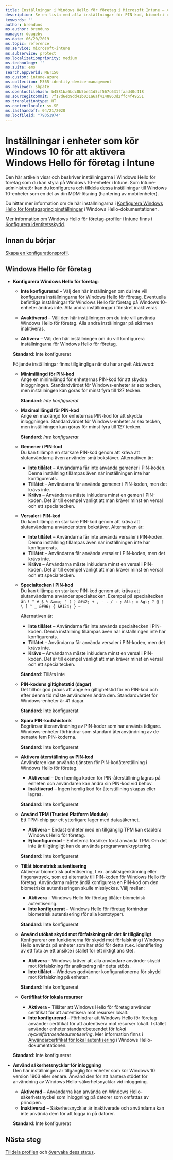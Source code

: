 ```yaml
---
title: Inställningar i Windows Hello för företag i Microsoft Intune – Azure | Microsoft Docs
description: Se en lista med alla inställningar för PIN-kod, biometri och skydd mot förfalskning i en identitetsskyddsprofil som använder och konfigurerar Windows Hello för företag på Windows 10-enheter i Microsoft Intune.
keywords: ''
author: brenduns
ms.author: brenduns
manager: dougeby
ms.date: 06/20/2019
ms.topic: reference
ms.service: microsoft-intune
ms.subservice: protect
ms.localizationpriority: medium
ms.technology: ''
ms.suite: ems
search.appverid: MET150
ms.custom: intune-azure
ms.collection: M365-identity-device-management
ms.reviewer: shpate
ms.openlocfilehash: b4581ba6bdc8b5be41d5cf567c631ffaad40d418
ms.sourcegitcommit: 7f17d6eb9dd41b031a6af4148863d2ffc4f49551
ms.translationtype: HT
ms.contentlocale: sv-SE
ms.lasthandoff: 04/21/2020
ms.locfileid: "79351974"
---
```

# <a name="windows-10-device-settings-to-enable-windows-hello-for-business-in-intune"></a>Inställningar i enheter som kör Windows 10 för att aktivera Windows Hello för företag i Intune

Den här artikeln visar och beskriver inställningarna i Windows Hello för företag som du kan styra på Windows 10-enheter i Intune. Som Intune-administratör kan du konfigurera och tilldela dessa inställningar till Windows 10-enheter som en del av din MDM-lösning (hantering av mobilenheter). 

Du hittar mer information om de här inställningarna i [Konfigurera Windows Hello för företagsprincipinställningar](https://docs.microsoft.com/windows/security/identity-protection/hello-for-business/hello-cert-trust-policy-settings) i Windows Hello-dokumentationen.


Mer information om Windows Hello för företag-profiler i Intune finns i [Konfigurera identitetsskydd](identity-protection-configure.md).

## <a name="before-you-begin"></a>Innan du börjar

[Skapa en konfigurationsprofil](identity-protection-configure.md#create-the-device-profile).

## <a name="windows-hello-for-business"></a>Windows Hello för företag
- **Konfigurera Windows Hello för företag**:
  - **Inte konfigurerad** – Välj den här inställningen om du inte vill konfigurera inställningarna för Windows Hello för företag. Eventuella befintliga inställningar för Windows Hello för företag på Windows 10-enheter ändras inte. Alla andra inställningar i fönstret inaktiveras.

  - **Avaktiverad** – Välj den här inställningen om du inte vill använda Windows Hello för företag. Alla andra inställningar på skärmen inaktiveras.
  - **Aktivera** – Välj den här inställningen om du vill konfigurera inställningarna för Windows Hello för företag.  
  
  **Standard**: Inte konfigurerat

  Följande inställningar finns tillgängliga när du har angett *Aktiverad*:

  - **Minimilängd för PIN-kod**  
    Ange en minimilängd för enheternas PIN-kod för att skydda inloggningen. Standardvärdet för Windows-enheter är sex tecken, men inställningen kan göras för minst fyra till 127 tecken. 

    **Standard**: *Inte konfigurerat*

  - **Maximal längd för PIN-kod**  
  Ange en maxlängd för enheternas PIN-kod för att skydda inloggningen. Standardvärdet för Windows-enheter är sex tecken, men inställningen kan göras för minst fyra till 127 tecken.  

    **Standard**: *Inte konfigurerat*  

  - **Gemener i PIN-kod**  
    Du kan tillämpa en starkare PIN-kod genom att kräva att slutanvändarna även använder små bokstäver. Alternativen är:

    - **Inte tillåtet** – Användarna får inte använda gemener i PIN-koden. Denna inställning tillämpas även när inställningen inte har konfigurerats.
    - **Tillåtet** – Användarna får använda gemener i PIN-koden, men det krävs inte.
    - **Krävs** – Användarna måste inkludera minst en gemen i PIN-koden. Det är till exempel vanligt att man kräver minst en versal och ett specialtecken.

  - **Versaler i PIN-kod**  
    Du kan tillämpa en starkare PIN-kod genom att kräva att slutanvändarna använder stora bokstäver. Alternativen är:

    - **Inte tillåtet** – Användarna får inte använda versaler i PIN-koden. Denna inställning tillämpas även när inställningen inte har konfigurerats.
    - **Tillåtet** – Användarna får använda versaler i PIN-koden, men det krävs inte.
    - **Krävs** – Användarna måste inkludera minst en versal i PIN-koden. Det är till exempel vanligt att man kräver minst en versal och ett specialtecken.

  - **Specialtecken i PIN-kod**  
    Du kan tillämpa en starkare PIN-kod genom att kräva att slutanvändarna använder specialtecken. Exempel på specialtecken är: `! " # $ % &amp; ' ( ) &#42; + , - . / : ; &lt; = &gt; ? @ [ \ ] ^ _ &#96; { &#124; } ~`  

    Alternativen är:
    - **Inte tillåtet** – Användarna får inte använda specialtecken i PIN-koden. Denna inställning tillämpas även när inställningen inte har konfigurerats.
    - **Tillåtet** – Användarna får använda versaler i PIN-koden, men det krävs inte.
    - **Krävs** – Användarna måste inkludera minst en versal i PIN-koden. Det är till exempel vanligt att man kräver minst en versal och ett specialtecken.

    **Standard**: Tillåts inte

  - **PIN-kodens giltighetstid (dagar)**  
    Det tillhör god praxis att ange en giltighetstid för en PIN-kod och efter denna tid måste användaren ändra den. Standardvärdet för Windows-enheter är 41 dagar.

    **Standard**: Inte konfigurerat

  - **Spara PIN-kodshistorik**  
    Begränsar återanvändning av PIN-koder som har använts tidigare. Windows-enheter förhindrar som standard återanvändning av de senaste fem PIN-koderna.  

    **Standard**: Inte konfigurerat  

  - **Aktivera återställning av PIN-kod**   
    Användaren kan använda tjänsten för PIN-kodåterställning i Windows Hello för företag. 
    
    - **Aktiverad** – Den hemliga koden för PIN-återställning lagras på enheten och användaren kan ändra sin PIN-kod vid behov.  
    - **Inaktiverad** – Ingen hemlig kod för återställning skapas eller lagras.

    **Standard**: Inte konfigurerat

  - **Använd TPM (Trusted Platform Module)**    
    Ett TPM-chip ger ett ytterligare lager med datasäkerhet.  

    - **Aktivera** – Endast enheter med en tillgänglig TPM kan etablera Windows Hello för företag.
    - **Ej konfigurerad** – Enheterna försöker först använda TPM. Om det inte är tillgängligt kan de använda programvarukryptering.
    
    **Standard**: Inte konfigurerat

  - **Tillåt biometrisk autentisering**  
     Aktiverar biometrisk autentisering, t.ex. ansiktsigenkänning eller fingeravtryck, som ett alternativ till PIN-koden för Windows Hello för företag. Användarna måste ändå konfigurera en PIN-kod om den biometriska autentiseringen skulle misslyckas. Välj mellan:

    - **Aktivera** – Windows Hello för företag tillåter biometrisk autentisering.
    - **Inte konfigurerat** – Windows Hello för företag förhindrar biometrisk autentisering (för alla kontotyper).

    **Standard**: Inte konfigurerat

  - **Använd utökat skydd mot förfalskning när det är tillgängligt**  
    Konfigurerar om funktionerna för skydd mot förfalskning i Windows Hello används på enheter som har stöd för detta (t.ex. identifiering av ett foto av ett ansikte i stället för ett riktigt ansikte).  
    - **Aktivera** – Windows kräver att alla användare använder skydd mot förfalskning för ansiktsdrag när detta stöds.
    - **Inte tillåtet** – Windows godkänner konfigurationerna för skydd mot förfalskning på enheten.

    **Standard**: Inte konfigurerat

  - **Certifikat för lokala resurser**  

    - **Aktivera** – Tillåter att Windows Hello för företag använder certifikat för att autentisera mot resurser lokalt.
    - **Inte konfigurerad** – Förhindrar att Windows Hello för företag använder certifikat för att autentisera mot resurser lokalt. I stället använder enheter standardbeteendet för *lokal nyckelförtroendeautentisering*. Mer information finns i [Användarcertifikat för lokal autentisering](https://docs.microsoft.com/windows/security/identity-protection/hello-for-business/hello-cert-trust-policy-settings#use-certificate-for-on-premises-authentication) i Windows Hello-dokumentationen.  

  **Standard**: Inte konfigurerat

- **Använd säkerhetsnycklar för inloggning**  
  Den här inställningen är tillgänglig för enheter som kör Windows 10 version 1903 eller senare. Använd den för att hantera stödet för användning av Windows Hello-säkerhetsnycklar vid inloggning.  

  - **Aktiverad** – Användarna kan använda en Windows Hello-säkerhetsnyckel som inloggning på datorer som omfattas av principen. 
  - **Inaktiverad** – Säkerhetsnycklar är inaktiverade och användarna kan inte använda dem för att logga in på datorer.   

  **Standard**: Inte konfigurerat

## <a name="next-steps"></a>Nästa steg

[Tilldela profilen](../configuration/device-profile-assign.md) och [övervaka dess status](../configuration/device-profile-monitor.md).
